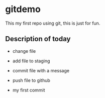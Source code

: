 # gitdemo
This my first repo using git, this is just for fun.

## Description of today
* change file
* add file to staging
* commit file with a message
* push file to github

* my first commit
